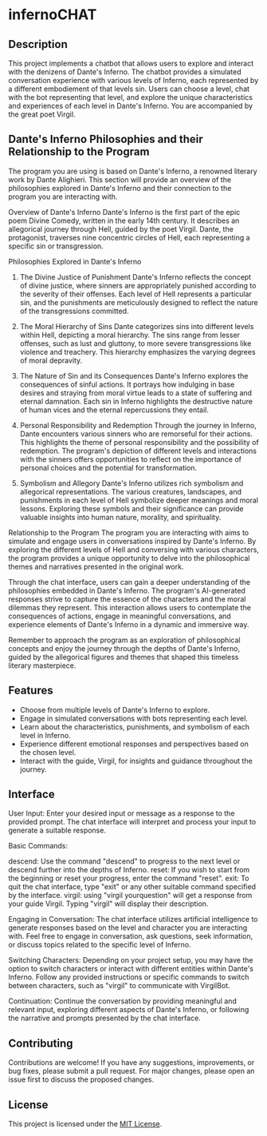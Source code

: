 # infernoCHAT
## Description
This project implements a chatbot that allows users to explore and interact with the denizens of Dante's Inferno. The chatbot provides a simulated conversation experience with various levels of Inferno, each represented by a different embodiement of that levels sin. Users can choose a level, chat with the bot representing that level, and explore the unique characteristics and experiences of each level in Dante's Inferno. You are accompanied by the great poet Virgil. 

## Dante's Inferno Philosophies and their Relationship to the Program
The program you are using is based on Dante's Inferno, a renowned literary work by Dante Alighieri. This section will provide an overview of the philosophies explored in Dante's Inferno and their connection to the program you are interacting with.

Overview of Dante's Inferno
Dante's Inferno is the first part of the epic poem Divine Comedy, written in the early 14th century. It describes an allegorical journey through Hell, guided by the poet Virgil. Dante, the protagonist, traverses nine concentric circles of Hell, each representing a specific sin or transgression.

Philosophies Explored in Dante's Inferno
1. The Divine Justice of Punishment
Dante's Inferno reflects the concept of divine justice, where sinners are appropriately punished according to the severity of their offenses. Each level of Hell represents a particular sin, and the punishments are meticulously designed to reflect the nature of the transgressions committed.

2. The Moral Hierarchy of Sins
Dante categorizes sins into different levels within Hell, depicting a moral hierarchy. The sins range from lesser offenses, such as lust and gluttony, to more severe transgressions like violence and treachery. This hierarchy emphasizes the varying degrees of moral depravity.

3. The Nature of Sin and its Consequences
Dante's Inferno explores the consequences of sinful actions. It portrays how indulging in base desires and straying from moral virtue leads to a state of suffering and eternal damnation. Each sin in Inferno highlights the destructive nature of human vices and the eternal repercussions they entail.

4. Personal Responsibility and Redemption
Through the journey in Inferno, Dante encounters various sinners who are remorseful for their actions. This highlights the theme of personal responsibility and the possibility of redemption. The program's depiction of different levels and interactions with the sinners offers opportunities to reflect on the importance of personal choices and the potential for transformation.

5. Symbolism and Allegory
Dante's Inferno utilizes rich symbolism and allegorical representations. The various creatures, landscapes, and punishments in each level of Hell symbolize deeper meanings and moral lessons. Exploring these symbols and their significance can provide valuable insights into human nature, morality, and spirituality.

Relationship to the Program
The program you are interacting with aims to simulate and engage users in conversations inspired by Dante's Inferno. By exploring the different levels of Hell and conversing with various characters, the program provides a unique opportunity to delve into the philosophical themes and narratives presented in the original work.

Through the chat interface, users can gain a deeper understanding of the philosophies embedded in Dante's Inferno. The program's AI-generated responses strive to capture the essence of the characters and the moral dilemmas they represent. This interaction allows users to contemplate the consequences of actions, engage in meaningful conversations, and experience elements of Dante's Inferno in a dynamic and immersive way.

Remember to approach the program as an exploration of philosophical concepts and enjoy the journey through the depths of Dante's Inferno, guided by the allegorical figures and themes that shaped this timeless literary masterpiece.

## Features
- Choose from multiple levels of Dante's Inferno to explore.
- Engage in simulated conversations with bots representing each level.
- Learn about the characteristics, punishments, and symbolism of each level in Inferno.
- Experience different emotional responses and perspectives based on the chosen level.
- Interact with the guide, Virgil, for insights and guidance throughout the journey.

## Interface

User Input: Enter your desired input or message as a response to the provided prompt. The chat interface will interpret and process your input to generate a suitable response.

Basic Commands:

descend: Use the command "descend" to progress to the next level or descend further into the depths of Inferno.
reset: If you wish to start from the beginning or reset your progress, enter the command "reset".
exit: To quit the chat interface, type "exit" or any other suitable command specified by the interface.
virgil: using "virgil yourquestion" will get a response from your guide Virgil. Typing "virgil" will display their description.

Engaging in Conversation: The chat interface utilizes artificial intelligence to generate responses based on the level and character you are interacting with. Feel free to engage in conversation, ask questions, seek information, or discuss topics related to the specific level of Inferno.

Switching Characters: Depending on your project setup, you may have the option to switch characters or interact with different entities within Dante's Inferno. Follow any provided instructions or specific commands to switch between characters, such as "virgil" to communicate with VirgilBot.

Continuation: Continue the conversation by providing meaningful and relevant input, exploring different aspects of Dante's Inferno, or following the narrative and prompts presented by the chat interface.


## Contributing
Contributions are welcome! If you have any suggestions, improvements, or bug fixes, please submit a pull request. For major changes, please open an issue first to discuss the proposed changes.

## License
This project is licensed under the [MIT License](LICENSE).
